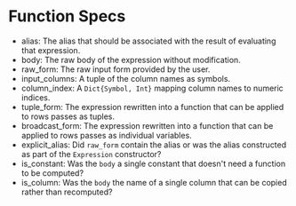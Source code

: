# Function Specs

* alias: The alias that should be associated with the result of evaluating that
    expression.
* body: The raw body of the expression without modification.
* raw_form: The raw input form provided by the user.
* input_columns: A tuple of the column names as symbols.
* column_index: A `Dict{Symbol, Int}` mapping column names to numeric indices.
* tuple_form: The expression rewritten into a function that can be applied to
    rows passes as tuples.
* broadcast_form: The expression rewritten into a function that can be applied
    to rows passes as individual variables.
* explicit_alias: Did `raw_form` contain the alias or was the alias constructed
    as part of the `Expression` constructor?
* is_constant: Was the `body` a single constant that doesn't need a function to
    be computed?
* is_column: Was the `body` the name of a single column that can be copied
    rather than recomputed?

